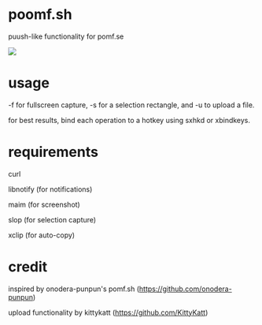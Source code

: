 poomf.sh
========

puush-like functionality for pomf.se

![](http://a.pomf.se/avnmcn.png)

usage
=====

-f for fullscreen capture, -s for a selection rectangle, and -u <file> to upload a file.

for best results, bind each operation to a hotkey using sxhkd or xbindkeys.

requirements
============

curl

libnotify (for notifications)

maim (for screenshot)

slop (for selection capture)

xclip (for auto-copy)


credit
======

inspired by onodera-punpun's pomf.sh (https://github.com/onodera-punpun)

upload functionality by kittykatt (https://github.com/KittyKatt)
